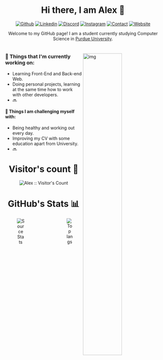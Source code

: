 <!--Greetings-->
<h1 align="center">Hi there, I am Alex 👋</h1>
<div style="text-align: center;">

<!--Links-->
[![Github](https://img.shields.io/badge/GitHub-100000?style=for-the-badge&logo=github&logoColor=white)](https://github.com/alesgsanudoo)
[![Linkedin](https://img.shields.io/badge/LinkedIn-0077B5?style=for-the-badge&logo=linkedin&logoColor=whit)](https://www.linkedin.com/in/alejandro-s-griffith-13b210261/)
[![Discord](https://img.shields.io/badge/Discord-7289DA?style=for-the-badge&logo=discord&logoColor=white)](https://discordapp.com/users/353508832825180160)
[![Instagram](https://img.shields.io/badge/Instagram-E4405F?style=for-the-badge&logo=instagram&logoColor=white)](https://www.instagram.com/alesgsanudoo_/)
[![Contact](https://img.shields.io/badge/Gmail-D14836?style=for-the-badge&logo=gmail&logoColor=white)](mailto:contact@alesgsanudoo.com)
[![Website](https://img.shields.io/badge/website-000000?style=for-the-badge&logo=About.me&logoColor=white)](https://alesgsanudoo.com)
</div>


<!--Introduction-->
<div style="text-align: center;">
Welcome to my GitHub page! I am a student currently studying Computer Science in <a href="https://www.purdue.edu">Purdue University</a>.
</div>

#

<img align="right" alt="img" src="https://media.giphy.com/media/v1.Y2lkPTc5MGI3NjExeWR1Z2FvcTl3NTlhbmt3enptaGwzcGd1aXR6bmUxd2N2OXk0YjFhayZlcD12MV9pbnRlcm5hbF9naWZfYnlfaWQmY3Q9Zw/Q34Q46x7bUUKJfbn0s/giphy-downsized-large.gif" width="50%" height="auto" />

### 🌱  Things that I'm currently working on:
* Learning Front-End and Back-end Web.
* Doing personal projects, learning at the same time how to work with other developers.
* 🔜

#### 💪 Things I am challenging myself with:
* Being healthy and working out every day.
* Improving my CV with some education apart from University.
* 🔜



<h1 align="center">Visitor's count 👀</h1>
<p align="center"><img src="https://profile-counter.glitch.me/{alesgsanudoo}/count.svg" alt="Alex :: Visitor's Count" /></p>

<h1 align="center">GitHub's Stats 📊</h1>
<div align="center">
  <div style="display: flex; justify-content: space-between;">
    <div>
      <img src="https://github-readme-stats.vercel.app/api?username=alesgsanudoo&show_icons=true&hide_rank=true&count_private=true&include_all_commits=true&bg_color=00000000" alt="Source Stats" style="max-width: 25%;">
    </div>
    <div>
      <img src="https://github-readme-stats.vercel.app/api/top-langs/?username=alesgsanudoo&langs_count=10&bg_color=00000000" alt="Top langs" style="max-width: 25%;">
    </div>
  </div>
</div>

